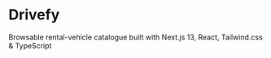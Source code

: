 # Drivefy
Browsable rental-vehicle catalogue built with Next.js 13, React, Tailwind.css &amp; TypeScript 
